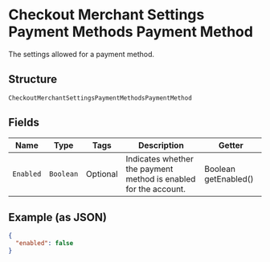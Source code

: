 
# Checkout Merchant Settings Payment Methods Payment Method

The settings allowed for a payment method.

## Structure

`CheckoutMerchantSettingsPaymentMethodsPaymentMethod`

## Fields

| Name | Type | Tags | Description | Getter |
|  --- | --- | --- | --- | --- |
| `Enabled` | `Boolean` | Optional | Indicates whether the payment method is enabled for the account. | Boolean getEnabled() |

## Example (as JSON)

```json
{
  "enabled": false
}
```

